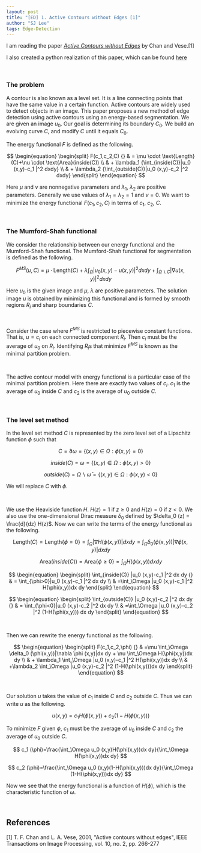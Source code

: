 ```yaml
---
layout: post
title: "[ED] 1. Active Contours without Edges [1]"
author: "SJ Lee"
tags: Edge-Detection
---
```


I am reading the paper [*Active Contours without Edges*](https://ieeexplore.ieee.org/abstract/document/902291?casa_token=sLi7QkfrH70AAAAA:RuzDg6_sDE5a9pYCxARH8DcSnPv9W19D-_fUQj4_gggAsBfEwX2KXHq-5uO9ypLs8yCqxxvhBw)
by Chan and Vese.[1]

I also created a python realization of this paper, which can be found [here](https://github.com/lsj0410/Edge-Detection/tree/main/Active-Contours)

<br/>

### The problem
A contour is also known as a level set. It is a line connecting points that have the same value in a certain function.
Active contours are widely used to detect objects in an image.
This paper proposes a new method of edge detection using active contours using an energy-based segmentation.
We are given an image $u_0$. Our goal is determining its boundary $C_0$. We build an evolving curve $C$, and modify $C$ until it equals $C_0$.

The energy functional $F$ is defined as the following.

$$
\begin{equation}
\begin{split}
F(c_1,c_2,C) {} & = \mu \cdot \text{Length}(C)+\nu \cdot \text{Area}(inside(C)) \\
  & + \lambda_1 {\int_{inside(C)}|u_0 (x,y)-c_1 |^2 dxdy} \\
  & + \lambda_2 {\int_{outside(C)}|u_0 (x,y)-c_2 |^2 dxdy}
\end{split}
\end{equation}
$$

Here $\mu$ and $\nu$ are nonnegative parameters and $\lambda_1$, $\lambda_2$ are positive parameters.
Generally we use values of $\lambda_1 = \lambda_2 = 1$ and $\nu=0$. 
We want to minimize the energy functional $F(c_1, c_2, C)$ in terms of $c_1$, $c_2$, $C$.

<br/>

### The Mumford-Shah functional

We consider the relationship between our energy functional and the Mumford-Shah functional.
The Mumford-Shah functional for segmentation is defined as the following.

$$ F^{MS} (u,C) = \mu \cdot \text{Length}(C) + \lambda \int_{\Omega} |u_0 (x,y)-u(x,y)|^2 dx dy + \int_{\Omega \backslash C} |\nabla u(x,y)|^2 dx dy$$

Here $u_0$ is the given image and $\mu$, $\lambda$ are positive parameters.
The solution image $u$ is obtained by minimizing this functional and is formed by smooth regions $R_i$ and sharp boundaries $C$.

<br/>

Consider the case where $F^{MS}$ is restricted to piecewise constant functions.
That is, $u=c_i$ on each connected component $R_i$.
Then $c_i$ must be the average of $u_0$ on $R_i$. 
Identifying $R_i$s that minimize $F^{MS}$ is known as the minimal partition problem.

<br/>

The active contour model with energy functional is a particular case of the minimal partition problem.
Here there are exactly two values of $c_i$. 
$c_1$ is the average of $u_0$ inside $C$ and $c_2$ is the average of $u_0$ outside $C$.

<br/>

### The level set method

In the level set method $C$ is represented by the zero level set of a Lipschitz function $\phi$ such that

$$ C=\partial \omega = \lbrace (x,y) \in \Omega : \phi(x,y)=0 \rbrace $$

$$ inside(C) = \omega = \lbrace (x,y) \in \Omega : \phi (x,y) > 0 \rbrace $$

$$ outside(C) = \Omega \backslash \bar{\omega} = \lbrace (x,y) \in \Omega : \phi (x,y)<0 \rbrace $$

We will replace $C$ with $\phi$.

<br/>

We use the Heaviside function $H$. $H(z)=1$ if $z \geq 0$ and $H(z)=0$ if $z<0$.
We also use the one-dimensional Dirac measure $\delta_0$ defined by $\delta_0 (z) = \frac{d}{dz} H(z)$.
Now we can write the terms of the energy functional as the following.

$$ \text{Length}(C)=\text{Length} \lbrace \phi =0 \rbrace = \int_{\Omega} |\nabla H(\phi(x,y))|dx dy = \int_{\Omega} \delta_0 (\phi(x,y))|\nabla \phi (x,y)|dx dy $$

$$ \text{Area}(inside(C))= \text{Area} \lbrace \phi \geq 0 \rbrace = \int_{\Omega} H(\phi(x,y))dx dy $$

$$
\begin{equation}
\begin{split}
\int_{inside(C)} |u_0 (x,y)-c_1 |^2 dx dy {} & = \int_{\phi>0}|u_0 (x,y)-c_1 |^2 dx dy \\
  & =\int_\Omega |u_0 (x,y)-c_1 |^2 H(\phi(x,y))dx dy
\end{split}
\end{equation}
$$

$$ 
\begin{equation}
\begin{split}
\int_{outside(C)} |u_0 (x,y)-c_2 |^2 dx dy {} & = \int_{\phi<0}|u_0 (x,y)-c_2 |^2 dx dy \\
  & =\int_\Omega |u_0 (x,y)-c_2 |^2 (1-H(\phi(x,y))) dx dy
\end{split}
\end{equation}
$$

<br/>

Then we can rewrite the energy functional as the following.

$$
\begin{equation}
\begin{split}
F(c_1,c_2,\phi) {} & =\mu \int_\Omega \delta_0 (\phi(x,y))|\nabla \phi (x,y)|dx dy + \nu \int_\Omega H(\phi(x,y))dx dy \\
  & + \lambda_1 \int_\Omega |u_0 (x,y)-c_1 |^2 H(\phi(x,y))dx dy \\
  & +\lambda_2 \int_\Omega |u_0 (x,y)-c_2 |^2 (1-H(\phi(x,y)))dx dy
\end{split}  
\end{equation}
$$ 

<br/>

Our solution $u$ takes the value of $c_1$ inside $C$ and $c_2$ outside $C$. Thus we can write $u$ as the following.

$$u(x,y)=c_1 H(\phi(x,y))+c_2 (1-H(\phi(x,y))) $$

To minimize $F$ given $\phi$, $c_1$ must be the average of $u_0$ inside $C$ and $c_2$ the average of $u_0$ outside $C$.

$$ c_1 (\phi)=\frac{\int_\Omega u_0 (x,y)H(\phi(x,y))dx dy}{\int_\Omega H(\phi(x,y))dx dy} $$

$$ c_2 (\phi)=\frac{\int_\Omega u_0 (x,y)(1-H(\phi(x,y)))dx dy}{\int_\Omega (1-H(\phi(x,y)))dx dy} $$

Now we see that the energy functional is a function of $H(\phi)$, which is the characteristic function of $\omega$. 

<br/>

## References

[1] T. F. Chan and L. A. Vese, 2001, "Active contours without edges", IEEE Transactions on Image Processing, vol. 10, no. 2, pp. 266-277
